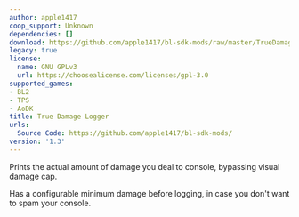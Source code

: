 ```yaml
---
author: apple1417
coop_support: Unknown
dependencies: []
download: https://github.com/apple1417/bl-sdk-mods/raw/master/TrueDamageLogger/TrueDamageLogger.zip
legacy: true
license:
  name: GNU GPLv3
  url: https://choosealicense.com/licenses/gpl-3.0
supported_games:
- BL2
- TPS
- AoDK
title: True Damage Logger
urls:
  Source Code: https://github.com/apple1417/bl-sdk-mods/
version: '1.3'
---
```

Prints the actual amount of damage you deal to console, bypassing visual damage cap.

Has a configurable minimum damage before logging, in case you don't want to spam your console.